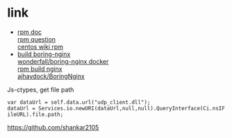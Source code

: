 # link
- [rpm doc](https://www.opennet.ru/docs/HOWTO-RU/RPM-HOWTO-48.html)<br/>[rpm question](http://stackoverflow.com/questions/16575680/rpmbuild-failing-error-installed-but-unpackaged-files-found)<br/>[centos wiki rpm](https://wiki.centos.org/TipsAndTricks/YumAndRPM)
- [build boring-nginx](https://github.com/ajhaydock/BoringNginx)<br/>[wonderfall/boring-nginx docker](https://github.com/Wonderfall/dockerfiles/tree/master/boring-nginx)<br/>[rpm build nginx](https://gist.github.com/kennwhite/6b6250e635c45c92a118a7a5cdc052c6)<br/>[ajhaydock/BoringNginx](https://github.com/ajhaydock/BoringNginx)

Js-ctypes, get file path
```
var dataUrl = self.data.url("udp_client.dll");
dataUrl = Services.io.newURI(dataUrl,null,null).QueryInterface(Ci.nsIF‌​ileURL).file.path;
```
https://github.com/shankar2105

